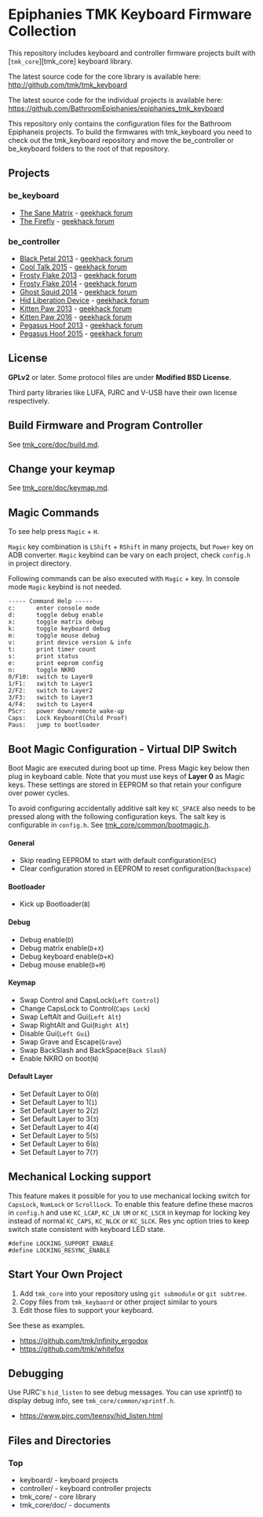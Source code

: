 Epiphanies TMK Keyboard Firmware Collection
================================

This repository includes keyboard and controller firmware projects
built with [`tmk_core`][tmk_core] keyboard library.

The latest source code for the core library is available here:
<http://github.com/tmk/tmk_keyboard>

The latest source code for the individual projects is available here:
<https://github.com/BathroomEpiphanies/epiphanies_tmk_keyboard>

This repository only contains the configuration files for the Bathroom
Epiphaneis projects. To build the firmwares with tmk_keyboard you need
to check out the tmk_keyboard repository and move the be_controller or
be_keyboard folders to the root of that repository.

Projects
--------
### be_keyboard
* [The Sane Matrix](keyboard/sane_matrix_20151027/) - [geekhack forum](https://geekhack.org/index.php?topic=78059.0)
* [The Firefly](keyboard/firefly_20141024/)         - [geekhack forum](https://geekhack.org/index.php?topic=74907.0)

### be_controller
* [Black Petal 2013](controller/black_petal_20131001/)    - [geekhack forum](https://geekhack.org/index.php?topic=46700.0)
* [Cool Talk 2015](controller/cool_talk_20151102/)        - [geekhack forum](https://geekhack.org/index.php?topic=46700.0)
* [Frosty Flake 2013](controller/frosty_flake_20130602/)  - [geekhack forum](https://geekhack.org/index.php?topic=46700.0)
* [Frosty Flake 2014](controller/frosty_flake_20140521/)  - [geekhack forum](https://geekhack.org/index.php?topic=46700.0)
* [Ghost Squid 2014](controller/ghost_squid_20140518/)    - [geekhack forum](https://geekhack.org/index.php?topic=46700.0)
* [Hid Liberation Device](controller/hid_liber_20120911/) - [geekhack forum](https://geekhack.org/index.php?topic=46700.0)
* [Kitten Paw 2013](controller/kitten_paw_20130602/)      - [geekhack forum](https://geekhack.org/index.php?topic=46700.0)
* [Kitten Paw 2016](controller/kitten_paw_20160418/)      - [geekhack forum](https://geekhack.org/index.php?topic=46700.0)
* [Pegasus Hoof 2013](controller/pegasus_hoof_20131001/)  - [geekhack forum](https://geekhack.org/index.php?topic=46700.0)
* [Pegasus Hoof 2015](controller/pegasus_hoof_20150108/)  - [geekhack forum](https://geekhack.org/index.php?topic=46700.0)



License
-------
**GPLv2** or later. Some protocol files are under **Modified BSD License**.

Third party libraries like LUFA, PJRC and V-USB have their own license respectively.



Build Firmware and Program Controller
-------------------------------------
See [tmk_core/doc/build.md](tmk_core/doc/build.md).



Change your keymap
------------------
See [tmk_core/doc/keymap.md](tmk_core/doc/keymap.md).



Magic Commands
--------------
To see help press `Magic` + `H`.

`Magic` key combination is `LShift` + `RShift` in many projects, but `Power` key on ADB converter.
`Magic` keybind can be vary on each project, check `config.h` in project directory.

Following commands can be also executed with `Magic` + key. In console mode `Magic` keybind is not needed.

    ----- Command Help -----
    c:      enter console mode
    d:      toggle debug enable
    x:      toggle matrix debug
    k:      toggle keyboard debug
    m:      toggle mouse debug
    v:      print device version & info
    t:      print timer count
    s:      print status
    e:	    print eeprom config
    n:	    toggle NKRO
    0/F10:  switch to Layer0
    1/F1:   switch to Layer1
    2/F2:   switch to Layer2
    3/F3:   switch to Layer3
    4/F4:   switch to Layer4
    PScr:   power down/remote wake-up
    Caps:   Lock Keyboard(Child Proof)
    Paus:   jump to bootloader



Boot Magic Configuration - Virtual DIP Switch
---------------------------------------------
Boot Magic are executed during boot up time. Press Magic key below then plug in keyboard cable.
Note that you must use keys of **Layer 0** as Magic keys. These settings are stored in EEPROM so that retain your configure over power cycles.

To avoid configuring accidentally additive salt key `KC_SPACE` also needs to be pressed along with the following configuration keys. The salt key is configurable in `config.h`. See [tmk_core/common/bootmagic.h](tmk_core/common/bootmagic.h).

#### General
- Skip reading EEPROM to start with default configuration(`ESC`)
- Clear configuration stored in EEPROM to reset configuration(`Backspace`)

#### Bootloader
- Kick up Bootloader(`B`)

#### Debug
- Debug enable(`D`)
- Debug matrix enable(`D`+`X`)
- Debug keyboard enable(`D`+`K`)
- Debug mouse enable(`D`+`M`)

#### Keymap
- Swap Control and CapsLock(`Left Control`)
- Change CapsLock to Control(`Caps Lock`)
- Swap LeftAlt and Gui(`Left Alt`)
- Swap RightAlt and Gui(`Right Alt`)
- Disable Gui(`Left Gui`)
- Swap Grave and Escape(`Grave`)
- Swap BackSlash and BackSpace(`Back Slash`)
- Enable NKRO on boot(`N`)

#### Default Layer
- Set Default Layer to 0(`0`)
- Set Default Layer to 1(`1`)
- Set Default Layer to 2(`2`)
- Set Default Layer to 3(`3`)
- Set Default Layer to 4(`4`)
- Set Default Layer to 5(`5`)
- Set Default Layer to 6(`6`)
- Set Default Layer to 7(`7`)



Mechanical Locking support
--------------------------
This feature makes it possible for you to use mechanical locking switch for `CapsLock`, `NumLock`
or `ScrollLock`. To enable this feature define these macros in `config.h` and use `KC_LCAP`, `KC_LN
UM` or `KC_LSCR` in keymap for locking key instead of normal `KC_CAPS`, `KC_NLCK` or `KC_SLCK`. Res
ync option tries to keep switch state consistent with keyboard LED state.

    #define LOCKING_SUPPORT_ENABLE
    #define LOCKING_RESYNC_ENABLE



Start Your Own Project
-----------------------
1. Add `tmk_core` into your repository using `git submodule` or `git subtree`.
2. Copy files from `tmk_keybaord` or other project similar to yours
3. Edit those files to support your keyboard.

See these as examples.
- https://github.com/tmk/infinity_ergodox
- https://github.com/tmk/whitefox



Debugging
--------
Use PJRC's `hid_listen` to see debug messages. You can use xprintf() to display debug info, see `tmk_core/common/xprintf.h`.

- https://www.pjrc.com/teensy/hid_listen.html



Files and Directories
-------------------
### Top
* keyboard/     - keyboard projects
* controller/   - keyboard controller projects
* tmk_core/     - core library
* tmk_core/doc/ - documents
